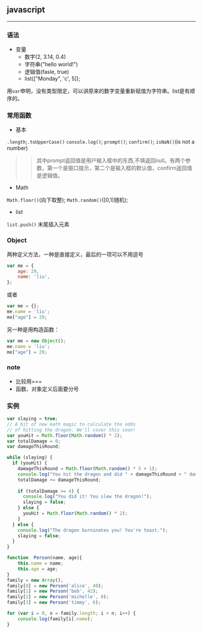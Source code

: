 <!--js-->
## javascript
-------

### 语法

* 变量
    - 数字(2, 3.14, 0.4)
    - 字符串("hello world!")
    - 逻辑值(fasle, true)
    - list(["Monday", 'c', 5]);

用`var`申明，没有类型限定，可以讲原来的数字变量重新赋值为字符串。list是有顺序的。







### 常用函数

* 基本

`.length`;`.toUpperCase()` `console.log()`; `prompt()`; `confirm()`; `isNaN()`(is not a number)

> > 其中prompt返回值是用户输入框中的东西,不填返回null。有两个参数，第一个是窗口提示，第二个是输入框的默认值，confirm返回值是逻辑值。

* Math

`Math.floor()`(向下取整); `Math.random()`([0,1)随机);

* list

`list.push()` 末尾插入元素

### Object

两种定义方法，一种是直接定义，最后的一项可以不用逗号

```js
var me = {
    age: 29,
    name: 'liu',
};
```

或者

```js
var me = {};
me.name = 'liu';
me["age"] = 29;
```

另一种是用构造函数：

```js
var me = new Object();
me.name = 'liu';
me["age"] = 29;
```


### note
    
- 比较用===
- 函数、对象定义后面要分号

### 实例

```js
var slaying = true;
// A bit of new math magic to calculate the odds
// of hitting the dragon. We'll cover this soon!
var youHit = Math.floor(Math.random() * 2);
var totalDamage = 0;
var damageThisRound;

while (slaying) {
  if (youHit) {
    damageThisRound = Math.floor(Math.random() * 5 + 1);
    console.log("You hit the dragon and did " + damageThisRound + " damage!");
    totalDamage += damageThisRound;
    
    if (totalDamage >= 4) {
      console.log("You did it! You slew the dragon!");
      slaying = false;
    } else {
      youHit = Math.floor(Math.random() * 2);
    }
  } else {
    console.log("The dragon burninates you! You're toast.");
    slaying = false;
  }
}
```

```js
function  Person(name, age){
    this.name = name;
    this.age = age;
}
family = new Array();
family[0] = new Person('alice', 40); 
family[1] = new Person('bob', 42); 
family[2] = new Person('michelle', 8); 
family[3] = new Person('timmy', 6); 

for (var i = 0, n = family.length; i < n; i++) {
    console.log(family[i].name);
}
```
